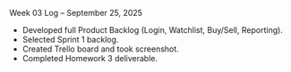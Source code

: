 Week 03 Log – September 25, 2025
- Developed full Product Backlog (Login, Watchlist, Buy/Sell, Reporting).
- Selected Sprint 1 backlog.
- Created Trello board and took screenshot.
- Completed Homework 3 deliverable.
